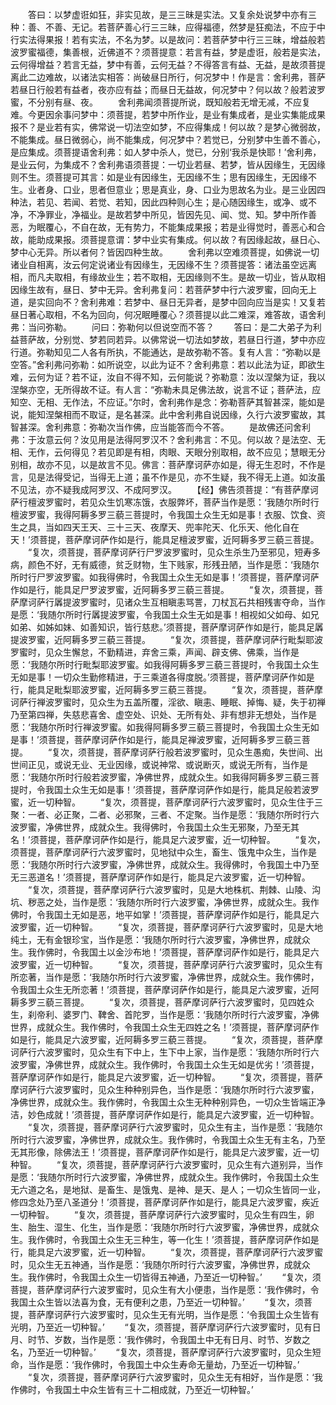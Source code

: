<!-- { "loadSidebar": true } -->
　　答曰：以梦虚诳如狂，非实见故，是三三昧是实法。又复余处说梦中亦有三种：善、不善、无记。若菩萨善心行三三昧，应得福德，然梦是狂痴法，不应于中行实法得果报！若有实法，不名为梦。以是故问：若菩萨梦中行三三昧，增益般若波罗蜜福德，集善根，近佛道不？须菩提意：若言有益，梦是虚诳，般若是实法，云何得增益？若言无益，梦中有善，云何无益？不得答言有益、无益，是故须菩提离此二边难故，以诸法实相答：尚破昼日所行，何况梦中！作是言：舍利弗，菩萨若昼日行般若有益者，夜亦应有益；而昼日无益故，何况梦中？何以故？般若波罗蜜，不分别有昼、夜。
　　舍利弗闻须菩提所说，既知般若无增无减，不应复难。今更因余事问梦中：须菩提，若梦中所作业，是业有集成者，是业实集能成果报不？是业若有实，佛常说一切法空如梦，不应得集成！何以故？是梦心微弱故，不能集成。昼日微弱心，尚不能集成，何况梦中？若觉已，分别梦中生善不善心，是应集成。须菩提语舍利弗：如人梦中杀人，觉已，分别‘我杀是快耶！’舍利弗，是业云何，为集成不？舍利弗语须菩提：一切业若昼、若梦，皆从因缘生，无因缘则不生。须菩提可其言：如是业有因缘生，无因缘不生；思有因缘生，无因缘不生。业者身、口业，思者但意业；思是真业，身、口业为思故名为业。是三业因四种法，若见、若闻、若觉、若知，因此四种则心生；是心随因缘生，或净、或不净，不净罪业，净福业。是故若梦中所见，皆因先见、闻、觉、知。梦中所作善恶，为眠覆心，不自在故，无有势力，不能集成果报；若是业得觉时，善恶心和合故，能助成果报。须菩提意谓：梦中业实有集成。何以故？有因缘起故，昼日心、梦中心无异。所以者何？皆因四种生故。
　　舍利弗以空难须菩提，如佛说一切诸业自相离，汝云何定说诸业有因缘生，无因缘不生？须菩提答：诸法虽空远离相，而凡夫取相，有缘故业生；若不取相，无因缘则不生。是故一切业，皆从取相因缘生故有，昼日、梦中无异。舍利弗复问：若菩萨梦中行六波罗蜜，回向无上道，是实回向不？舍利弗难：若梦中、昼日无异者，是梦中回向应当是实！又复若昼日著心取相，不名为回向，何况眠睡覆心？须菩提以此二难深，难答故，语舍利弗：当问弥勒。
　　问曰：弥勒何以但说空而不答？
　　答曰：是二大弟子为利益菩萨故，分别觉、梦若同若异。以佛常说一切法如梦故，若昼日行道，梦中亦应行道。弥勒知见二人各有所执，不能通达，是故弥勒不答。复有人言：“弥勒以是空答。”舍利弗问弥勒：如所说空，以此为证不？舍利弗意：若以此法为证，即欲生难，云何为证？若不证，汝自不得不知，云何能说？弥勒意：汝以涅槃为证，我以涅槃亦空，无所得故不证。有人言：“弥勒未具足佛法故，说言不证；菩萨法，应知空、无相、无作法，不应证。”尔时，舍利弗作是念：弥勒菩萨其智甚深，能如是说，能知涅槃相而不取证，是名甚深。此中舍利弗自说因缘，久行六波罗蜜故，其智甚深。舍利弗意：弥勒次当作佛，应当能答而今不答。
　　是故佛还问舍利弗：于汝意云何？汝见用是法得阿罗汉不？舍利弗言：不见。何以故？是法空、无相、无作，云何得见？若见即是有相，肉眼、天眼分别取相，故不应见；慧眼无分别相，故亦不见，以是故言不见。佛言：菩萨摩诃萨亦如是，得无生忍时，不作是言，见是法得受记，当得无上道；虽不作是见，亦不生疑，我不得无上道。如汝虽不见法，亦不疑我成阿罗汉、不成阿罗汉。
　　【经】佛告须菩提：“有菩萨摩诃萨行檀波罗蜜时，若见众生饥寒冻饿，衣服弊坏，菩萨当作是愿：‘我随尔所时行檀波罗蜜，我得阿耨多罗三藐三菩提时，令我国土众生无如是事！衣服、饮食、资生之具，当如四天王天、三十三天、夜摩天、兜率陀天、化乐天、他化自在天！’须菩提，菩萨摩诃萨作如是行，能具足檀波罗蜜，近阿耨多罗三藐三菩提。
　　“复次，须菩提，菩萨摩诃萨行尸罗波罗蜜时，见众生杀生乃至邪见，短寿多病，颜色不好，无有威德，贫乏财物，生下贱家，形残丑陋，当作是愿：‘我随尔所时行尸罗波罗蜜。如我得佛时，令我国土众生无如是事！’须菩提，菩萨摩诃萨作如是行，能具足尸罗波罗蜜，近阿耨多罗三藐三菩提。
　　“复次，须菩提，菩萨摩诃萨行羼提波罗蜜时，见诸众生互相瞋恚骂詈，刀杖瓦石共相残害夺命，当作是愿：‘我随尔所时行羼提波罗蜜，令我国土众生无如是事！相视如父如母、如兄如弟、如姊如妹、如善知识，皆行慈悲。’须菩提，菩萨摩诃萨作如是行，能具足羼提波罗蜜，近阿耨多罗三藐三菩提。
　　“复次，须菩提，菩萨摩诃萨行毗梨耶波罗蜜时，见众生懈怠，不勤精进，弃舍三乘，声闻、辟支佛、佛乘，当作是愿：‘我随尔所时行毗梨耶波罗蜜。如我得阿耨多罗三藐三菩提时，令我国土众生无如是事！一切众生勤修精进，于三乘道各得度脱。’须菩提，菩萨摩诃萨作如是行，能具足毗梨耶波罗蜜，近阿耨多罗三藐三菩提。
　　“复次，须菩提，菩萨摩诃萨行禅波罗蜜时，见众生为五盖所覆，淫欲、瞋恚、睡眠、掉悔、疑，失于初禅乃至第四禅，失慈悲喜舍、虚空处、识处、无所有处、非有想非无想处，当作是愿：‘我随尔所时行禅波罗蜜。如我得阿耨多罗三藐三菩提时，令我国土众生无如是事！’须菩提，菩萨摩诃萨作如是行，能具足禅波罗蜜，近阿耨多罗三藐三菩提。
　　“复次，须菩提，菩萨摩诃萨行般若波罗蜜时，见众生愚痴，失世间、出世间正见，或说无业、无业因缘，或说神常、或说断灭，或说无所有，当作是愿：‘我随尔所时行般若波罗蜜，净佛世界，成就众生。如我得阿耨多罗三藐三菩提时，令我国土众生无如是事！’须菩提，菩萨摩诃萨作如是行，能具足般若波罗蜜，近一切种智。
　　“复次，须菩提，菩萨摩诃萨行六波罗蜜时，见众生住于三聚：一者、必正聚，二者、必邪聚，三者、不定聚。当作是愿：‘我随尔所时行六波罗蜜，净佛世界，成就众生。我得佛时，令我国土众生无邪聚，乃至无其名！’须菩提，菩萨摩诃萨作如是行，能具足六波罗蜜，近一切种智。
　　“复次，须菩提，菩萨摩诃萨行六波罗蜜时，见地狱中众生，畜生、饿鬼中众生，当作是愿：‘我随尔所时行六波罗蜜，净佛世界，成就众生。我得佛时，令我国土中乃至无三恶道名！’须菩提，菩萨摩诃萨作如是行，能具足六波罗蜜，近一切种智。
　　“复次，须菩提，菩萨摩诃萨行六波罗蜜时，见是大地株杌、荆棘、山陵、沟坑、秽恶之处，当作是愿：‘我随尔所时行六波罗蜜，净佛世界，成就众生。我作佛时，令我国土无如是恶，地平如掌！’须菩提，菩萨摩诃萨作如是行，能具足六波罗蜜，近一切种智。
　　“复次，须菩提，菩萨摩诃萨行六波罗蜜时，见是大地纯土，无有金银珍宝，当作是愿：‘我随尔所时行六波罗蜜，净佛世界，成就众生。我作佛时，令我国土以金沙布地！’须菩提，菩萨摩诃萨作如是行，能具足六波罗蜜，近一切种智。
　　“复次，须菩提，菩萨摩诃萨行六波罗蜜时，见众生有所恋著，当作是愿：‘我随尔所时行六波罗蜜，净佛世界，成就众生。我作佛时，令我国土众生无所恋著！’须菩提，菩萨摩诃萨作如是行，能具足六波罗蜜，近阿耨多罗三藐三菩提。
　　“复次，须菩提，菩萨摩诃萨行六波罗蜜时，见四姓众生，刹帝利、婆罗门、鞞舍、首陀罗，当作是愿：‘我随尔所时行六波罗蜜，净佛世界，成就众生。我作佛时，令我国土众生无四姓之名！’须菩提，菩萨摩诃萨作如是行，能具足六波罗蜜，近阿耨多罗三藐三菩提。
　　“复次，须菩提，菩萨摩诃萨行六波罗蜜时，见众生有下中上，生下中上家，当作是愿：‘我随尔所时行六波罗蜜，净佛世界，成就众生。我作佛时，令我国土众生无如是优劣！’须菩提，菩萨摩诃萨作如是行，能具足六波罗蜜，近一切种智。
　　“复次，须菩提，菩萨摩诃萨行六波罗蜜时，见众生种种别异色，当作是愿：‘我随尔所时行六波罗蜜，净佛世界，成就众生。我作佛时，令我国土众生无种种别异色，一切众生皆端正净洁，妙色成就！’须菩提，菩萨摩诃萨作如是行，能具足六波罗蜜，近一切种智。
　　“复次，须菩提，菩萨摩诃萨行六波罗蜜时，见众生有主，当作是愿：‘我随尔所时行六波罗蜜，净佛世界，成就众生。我作佛时，令我国土众生无有主名，乃至无其形像，除佛法王！’须菩提，菩萨摩诃萨作如是行，能具足六波罗蜜，近一切种智。
　　“复次，须菩提，菩萨摩诃萨行六波罗蜜时，见众生有六道别异，当作是愿：‘我随尔所时行六波罗蜜，净佛世界，成就众生。我作佛时，令我国土众生无六道之名，是地狱、是畜生、是饿鬼、是神、是天、是人；一切众生皆同一业，修四念处乃至八圣道分！’须菩提，菩萨摩诃萨作如是行，能具足六波罗蜜，疾近一切种智。
　　“复次，须菩提，菩萨摩诃萨行六波罗蜜时，见众生有四生，卵生、胎生、湿生、化生，当作是愿：‘我随尔所时行六波罗蜜，净佛世界，成就众生。我作佛时，令我国土众生无三种生，等一化生！’须菩提，菩萨摩诃萨作如是行，能具足六波罗蜜，近一切种智。
　　“复次，须菩提，菩萨摩诃萨行六波罗蜜时，见众生无五神通，当作是愿：‘我随尔所时行六波罗蜜，净佛世界，成就众生。我作佛时，令我国土众生一切皆得五神通，乃至近一切种智。’
　　“复次，须菩提，菩萨摩诃萨行六波罗蜜时，见众生有大小便患，当作是愿：‘我作佛时，令我国土众生皆以法喜为食，无有便利之患，乃至近一切种智。’
　　“复次，须菩提，菩萨摩诃萨行六波罗蜜时，见众生无有光明，当作是愿：‘令我国土众生皆有光明，乃至近一切种智。’
　　“复次，须菩提，菩萨摩诃萨行六波罗蜜时，见有日月、时节、岁数，当作是愿：‘我作佛时，令我国土中无有日月、时节、岁数之名，乃至近一切种智。’
　　“复次，须菩提，菩萨摩诃萨行六波罗蜜时，见众生短命，当作是愿：‘我作佛时，令我国土中众生寿命无量劫，乃至近一切种智。’
　　“复次，须菩提，菩萨摩诃萨行六波罗蜜时，见众生无有相好，当作是愿：‘我作佛时，令我国土中众生皆有三十二相成就，乃至近一切种智。’
